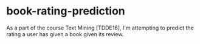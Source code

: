 # book-rating-prediction
As a part of the course Text Mining [TDDE16], I'm attempting to predict the rating a user has given a book given its review.
